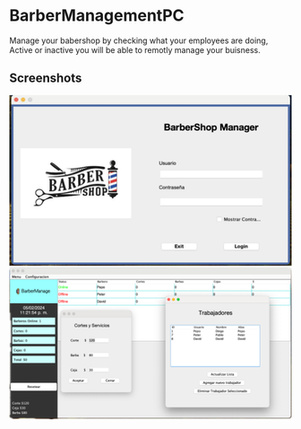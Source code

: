 #  BarberManagementPC

Manage your babershop by checking what your employees are doing, Active or inactive you will be able to remotly manage your buisness.

## Screenshots

![App Screenshot](Images/A.jpeg)
![App Screenshot](Images/B.jpeg)
